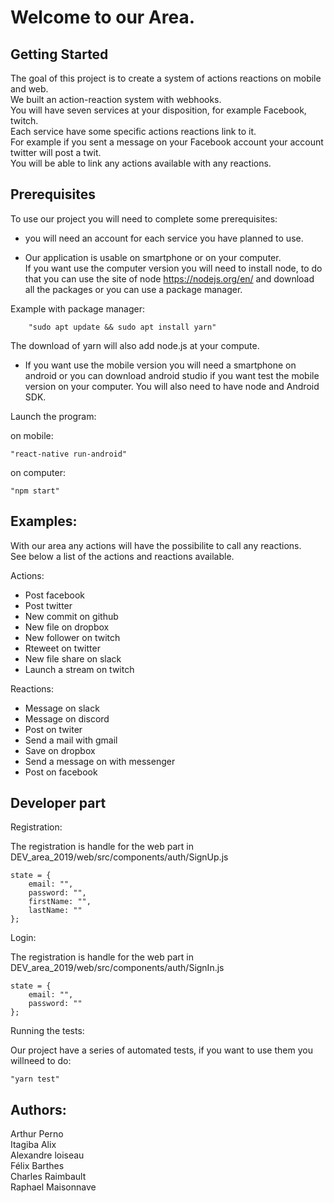 Welcome to our Area.
=================

Getting Started
--------------

The goal of this project is to create a system of actions reactions on mobile and web.  
We built an action-reaction system with webhooks.  
You will have seven services at your disposition, for example Facebook, twitch.  
Each service have some specific actions reactions link to it.  
For example if you sent a message on your Facebook account your account twitter
will post a twit.  
You will be able to link any actions available with any reactions.  

Prerequisites
------------

To use our project you will need to complete some prerequisites:

   * you will need an account for each service you have planned to use.  
   

   * Our application is usable on smartphone or on your computer.  
     If you want use the computer version you will need to install node, to do that
     you can use the site of node https://nodejs.org/en/ and download all the packages or you can use
     a package manager.
     

   Example with package manager:
   
        "sudo apt update && sudo apt install yarn"
        
   The download of yarn will also add node.js at your compute.


   * If you want use the mobile version you will need a smartphone on android or
   you can download android studio if you want test the mobile version on your
   computer. You will also need to have node and Android SDK.  


Launch the program:

   on mobile: 
        
    "react-native run-android"
    
   on computer: 
   
    "npm start"


Examples:
--------

With our area any actions will have the possibilite to call any reactions.  
See below a list of the actions and reactions available.

Actions:

* Post facebook
* Post twitter
* New commit on github
* New file on dropbox
* New follower on twitch
* Rteweet on twitter
* New file share on slack
* Launch a stream on twitch

Reactions:

* Message on slack
* Message on discord
* Post on twiter
* Send a mail with gmail
* Save on dropbox
* Send a message on with messenger
* Post on facebook


Developer part
-------------


Registration:

   The registration is handle for the web part in DEV_area_2019/web/src/components/auth/SignUp.js

    state = {
        email: "",
        password: "",
        firstName: "",
        lastName: ""
    };

Login:

   The registration is handle for the web part in DEV_area_2019/web/src/components/auth/SignIn.js

    state = {
        email: "",
        password: ""
    };


Running the tests:

   Our project have a series of automated tests, if you want to use them you willneed to do:
                
    "yarn test"


Authors:
--------

 Arthur Perno  
 Itagiba Alix  
 Alexandre loiseau  
 Félix Barthes  
 Charles Raimbault  
 Raphael Maisonnave  
